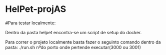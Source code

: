 # HelPet-projAS

#Para testar localmente:

Dentro da pasta helpet encontra-se um script de setup do docker.

Para correr o projeto localmente basta fazer o seguinto comando dentro da pasta: ./run.sh nºdo porto onde pertende executar(3000 ou 3001)
